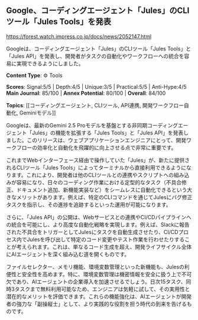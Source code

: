 ## Google、コーディングエージェント「Jules」のCLIツール「Jules Tools」を発表

https://forest.watch.impress.co.jp/docs/news/2052147.html

Googleは、コーディングエージェント「Jules」のCLIツール「Jules Tools」と「Jules API」を発表し、開発者がタスクの自動化やワークフローへの統合を容易に実現できるようにしました。

**Content Type**: ⚙️ Tools

**Scores**: Signal:5/5 | Depth:4/5 | Unique:3/5 | Practical:5/5 | Anti-Hype:4/5
**Main Journal**: 85/100 | **Annex Potential**: 80/100 | **Overall**: 84/100

**Topics**: [[コーディングエージェント, CLIツール, API連携, 開発ワークフロー自動化, Geminiモデル]]

Googleは、最新のGemini 2.5 Proモデルを基盤とする非同期コーディングエージェント「Jules」の機能を拡張する「Jules Tools」と「Jules API」を発表しました。このリリースは、ウェブアプリケーションエンジニアにとって、開発ワークフローの効率化と自動化を飛躍的に向上させる点で非常に重要です。

これまでWebインターフェース経由で操作していた「Jules」が、新たに提供されるCLIツール「Jules Tools」によってターミナルから直接利用できるようになります。これにより、開発者は他のCLIツールとの連携やスクリプトへの組み込みが容易になり、日々のコーディング作業における定型的なタスク（不具合修正、ドキュメント追加、新機能実装など）をシームレスに自動化できるという大きなメリットがあります。例えば、特定のCLIコマンドを通じてJulesにバグ修正タスクを指示し、その進捗を追跡するといった運用が可能になります。

さらに、「Jules API」の公開は、Webサービスとの連携やCI/CDパイプラインへの統合を可能にし、より高度な自動化戦略を実現します。例えば、Slackに報告された不具合をトリガーとしてJulesにタスクを自動生成させたり、CI/CDプロセス内でJulesを呼び出して特定のコード変更やテスト作業を行わせたりすることが考えられます。これは、単なるコード生成を超え、開発ライフサイクル全体にAIエージェントを深く組み込む道を開くものです。

ファイルセレクター、メモリ機能、環境変数管理といった新機能も、Julesの利便性と安全性を高めます。特に、環境変数管理は機密情報を安全に扱う上で不可欠であり、AIエージェントの企業導入を加速させるでしょう。日次15タスク、同時3タスクまで無料利用可能なため、エンジニアは気軽に試して、その実用性と潜在的なメリットを評価できます。これらの機能強化は、AIエージェントが開発者の強力な「副操縦士」として、より実践的な役割を担う時代の到来を告げるものです。